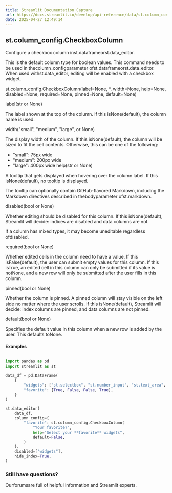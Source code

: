 ```yaml
---
title: Streamlit Documentation Capture
url: https://docs.streamlit.io/develop/api-reference/data/st.column_config/st.column_config.checkboxcolumn
date: 2025-04-27 12:49:14
---
```


## st.column_config.CheckboxColumn

Configure a checkbox column inst.dataframeorst.data_editor.

This is the default column type for boolean values. This command needs to be used in
thecolumn_configparameter ofst.dataframeorst.data_editor.
When used withst.data_editor, editing will be enabled with a checkbox widget.

st.column_config.CheckboxColumn(label=None, *, width=None, help=None, disabled=None, required=None, pinned=None, default=None)

label(str or None)

The label shown at the top of the column. If this isNone(default), the column name is used.

width("small", "medium", "large", or None)

The display width of the column. If this isNone(default), the
column will be sized to fit the cell contents. Otherwise, this can be
one of the following:

- "small": 75px wide
- "medium": 200px wide
- "large": 400px wide
help(str or None)

A tooltip that gets displayed when hovering over the column label. If
this isNone(default), no tooltip is displayed.

The tooltip can optionally contain GitHub-flavored Markdown, including
the Markdown directives described in thebodyparameter ofst.markdown.

disabled(bool or None)

Whether editing should be disabled for this column. If this isNone(default), Streamlit will decide: indices are disabled and data columns
are not.

If a column has mixed types, it may become uneditable regardless ofdisabled.

required(bool or None)

Whether edited cells in the column need to have a value. If this isFalse(default), the user can submit empty values for this column.
If this isTrue, an edited cell in this column can only be
submitted if its value is notNone, and a new row will only be
submitted after the user fills in this column.

pinned(bool or None)

Whether the column is pinned. A pinned column will stay visible on the
left side no matter where the user scrolls. If this isNone(default), Streamlit will decide: index columns are pinned, and data
columns are not pinned.

default(bool or None)

Specifies the default value in this column when a new row is added by
the user. This defaults toNone.

#### Examples

```python

import pandas as pd
import streamlit as st

data_df = pd.DataFrame(
    {
        "widgets": ["st.selectbox", "st.number_input", "st.text_area", "st.button"],
        "favorite": [True, False, False, True],
    }
)

st.data_editor(
    data_df,
    column_config={
        "favorite": st.column_config.CheckboxColumn(
            "Your favorite?",
            help="Select your **favorite** widgets",
            default=False,
        )
    },
    disabled=["widgets"],
    hide_index=True,
)

```

### Still have questions?

Ourforumsare full of helpful information and Streamlit experts.
